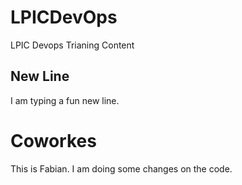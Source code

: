 # LPICDevOps
LPIC Devops Trianing Content


## New Line
I am typing a fun new line.

# Coworkes
This is Fabian. I am doing some changes on the code.
